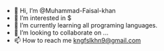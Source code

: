 - 👋 Hi, I’m @Muhammad-Faisal-khan
- 👀 I’m interested in $
- 🌱 I’m currently learning all programing languages.
- 💞️ I’m looking to collaborate on ...
- 📫 How to reach me kngfslkhn9@gmail.com

<!---
Muhammad-Faisal-khan/Muhammad-Faisal-khan is a ✨ special ✨ repository because its `README.md` (this file) appears on your GitHub profile.
You can click the Preview link to take a look at your changes.
--->
